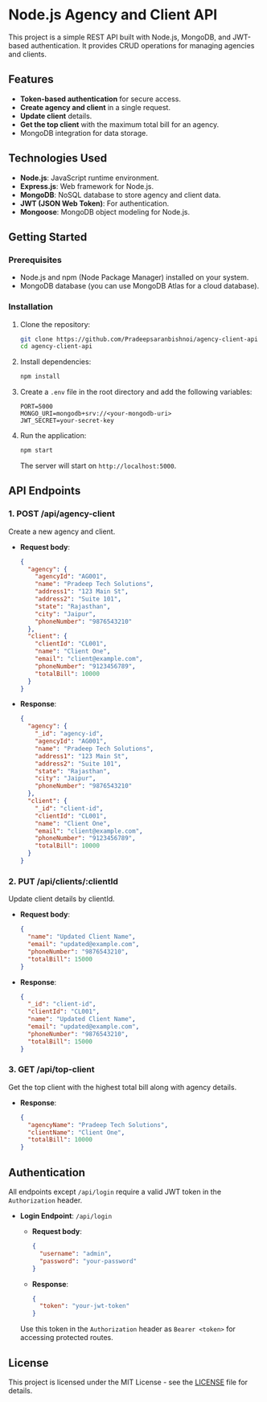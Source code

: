 # Node.js Agency and Client API

This project is a simple REST API built with Node.js, MongoDB, and JWT-based authentication. It provides CRUD operations for managing agencies and clients.

## Features

- **Token-based authentication** for secure access.
- **Create agency and client** in a single request.
- **Update client** details.
- **Get the top client** with the maximum total bill for an agency.
- MongoDB integration for data storage.

## Technologies Used

- **Node.js**: JavaScript runtime environment.
- **Express.js**: Web framework for Node.js.
- **MongoDB**: NoSQL database to store agency and client data.
- **JWT (JSON Web Token)**: For authentication.
- **Mongoose**: MongoDB object modeling for Node.js.

## Getting Started

### Prerequisites

- Node.js and npm (Node Package Manager) installed on your system.
- MongoDB database (you can use MongoDB Atlas for a cloud database).

### Installation

1. Clone the repository:

    ```bash
    git clone https://github.com/Pradeepsaranbishnoi/agency-client-api
    cd agency-client-api
    ```

2. Install dependencies:

    ```bash
    npm install
    ```

3. Create a `.env` file in the root directory and add the following variables:

    ```
    PORT=5000
    MONGO_URI=mongodb+srv://<your-mongodb-uri>
    JWT_SECRET=your-secret-key
    ```

4. Run the application:

    ```bash
    npm start
    ```

    The server will start on `http://localhost:5000`.

## API Endpoints

### 1. **POST /api/agency-client**

Create a new agency and client.

- **Request body**:

    ```json
    {
      "agency": {
        "agencyId": "AG001",
        "name": "Pradeep Tech Solutions",
        "address1": "123 Main St",
        "address2": "Suite 101",
        "state": "Rajasthan",
        "city": "Jaipur",
        "phoneNumber": "9876543210"
      },
      "client": {
        "clientId": "CL001",
        "name": "Client One",
        "email": "client@example.com",
        "phoneNumber": "9123456789",
        "totalBill": 10000
      }
    }
    ```

- **Response**:

    ```json
    {
      "agency": {
        "_id": "agency-id",
        "agencyId": "AG001",
        "name": "Pradeep Tech Solutions",
        "address1": "123 Main St",
        "address2": "Suite 101",
        "state": "Rajasthan",
        "city": "Jaipur",
        "phoneNumber": "9876543210"
      },
      "client": {
        "_id": "client-id",
        "clientId": "CL001",
        "name": "Client One",
        "email": "client@example.com",
        "phoneNumber": "9123456789",
        "totalBill": 10000
      }
    }
    ```

### 2. **PUT /api/clients/:clientId**

Update client details by clientId.

- **Request body**:

    ```json
    {
      "name": "Updated Client Name",
      "email": "updated@example.com",
      "phoneNumber": "9876543210",
      "totalBill": 15000
    }
    ```

- **Response**:

    ```json
    {
      "_id": "client-id",
      "clientId": "CL001",
      "name": "Updated Client Name",
      "email": "updated@example.com",
      "phoneNumber": "9876543210",
      "totalBill": 15000
    }
    ```

### 3. **GET /api/top-client**

Get the top client with the highest total bill along with agency details.

- **Response**:

    ```json
    {
      "agencyName": "Pradeep Tech Solutions",
      "clientName": "Client One",
      "totalBill": 10000
    }
    ```

## Authentication

All endpoints except `/api/login` require a valid JWT token in the `Authorization` header.

- **Login Endpoint**: `/api/login`
    - **Request body**:

        ```json
        {
          "username": "admin",
          "password": "your-password"
        }
        ```

    - **Response**:

        ```json
        {
          "token": "your-jwt-token"
        }
        ```

    Use this token in the `Authorization` header as `Bearer <token>` for accessing protected routes.

## License

This project is licensed under the MIT License - see the [LICENSE](LICENSE) file for details.
#
